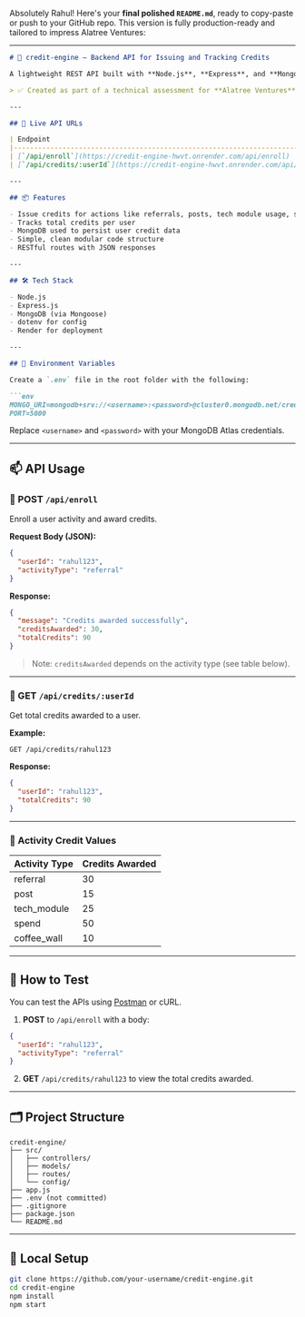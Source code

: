 Absolutely Rahul! Here's your **final polished `README.md`**, ready to copy-paste or push to your GitHub repo. This version is fully production-ready and tailored to impress Alatree Ventures:

---

````md
# 📘 credit-engine – Backend API for Issuing and Tracking Credits

A lightweight REST API built with **Node.js**, **Express**, and **MongoDB** to issue and track “thank-you” credits based on ecosystem interactions such as referrals, tech usage, posts, and more.

> ✅ Created as part of a technical assessment for **Alatree Ventures**.

---

## 🚀 Live API URLs

| Endpoint                                                                 | Method | Description                            |
|--------------------------------------------------------------------------|--------|----------------------------------------|
| [`/api/enroll`](https://credit-engine-hwvt.onrender.com/api/enroll)     | POST   | Enroll a user action and award credits |
| [`/api/credits/:userId`](https://credit-engine-hwvt.onrender.com/api/credits/rahul123) | GET    | Get total credits for a specific user  |

---

## 📦 Features

- Issue credits for actions like referrals, posts, tech module usage, spending, and coffee wall actions
- Tracks total credits per user
- MongoDB used to persist user credit data
- Simple, clean modular code structure
- RESTful routes with JSON responses

---

## 🛠️ Tech Stack

- Node.js
- Express.js
- MongoDB (via Mongoose)
- dotenv for config
- Render for deployment

---

## 🔐 Environment Variables

Create a `.env` file in the root folder with the following:

```env
MONGO_URI=mongodb+srv://<username>:<password>@cluster0.mongodb.net/credit-engine?retryWrites=true&w=majority
PORT=5000
````

Replace `<username>` and `<password>` with your MongoDB Atlas credentials.

---

## 📫 API Usage

### 📌 POST `/api/enroll`

Enroll a user activity and award credits.

**Request Body (JSON):**

```json
{
  "userId": "rahul123",
  "activityType": "referral"
}
```

**Response:**

```json
{
  "message": "Credits awarded successfully",
  "creditsAwarded": 30,
  "totalCredits": 90
}
```

> Note: `creditsAwarded` depends on the activity type (see table below).

---

### 📌 GET `/api/credits/:userId`

Get total credits awarded to a user.

**Example:**

```
GET /api/credits/rahul123
```

**Response:**

```json
{
  "userId": "rahul123",
  "totalCredits": 90
}
```

---

### 💎 Activity Credit Values

| Activity Type | Credits Awarded |
| ------------- | --------------- |
| referral      | 30              |
| post          | 15              |
| tech\_module  | 25              |
| spend         | 50              |
| coffee\_wall  | 10              |

---

## 🧪 How to Test

You can test the APIs using [Postman](https://www.postman.com/) or cURL.

1. **POST** to `/api/enroll` with a body:

```json
{
  "userId": "rahul123",
  "activityType": "referral"
}
```

2. **GET** `/api/credits/rahul123` to view the total credits awarded.

---

## 🗂️ Project Structure

```
credit-engine/
├── src/
│   ├── controllers/
│   ├── models/
│   ├── routes/
│   └── config/
├── app.js
├── .env (not committed)
├── .gitignore
├── package.json
└── README.md
```

---

## 🧪 Local Setup

```bash
git clone https://github.com/your-username/credit-engine.git
cd credit-engine
npm install
npm start
```

